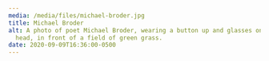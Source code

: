 ```yaml
---
media: /media/files/michael-broder.jpg
title: Michael Broder
alt: A photo of poet Michael Broder, wearing a button up and glasses on his
  head, in front of a field of green grass.
date: 2020-09-09T16:36:00-0500
---
```


